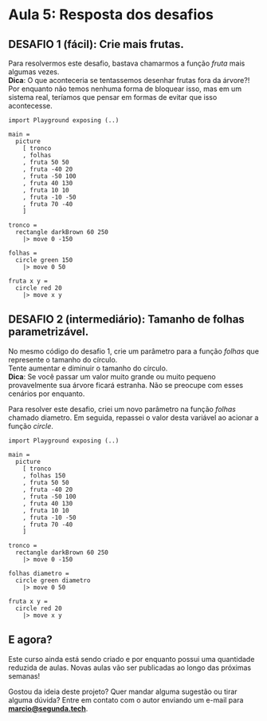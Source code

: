 # Aula 5: Resposta dos desafios

## DESAFIO 1 (fácil): Crie mais frutas.

Para resolvermos este desafio, bastava chamarmos
a função *fruta* mais algumas vezes.  
__Dica__: O que aconteceria se tentassemos desenhar
frutas fora da árvore?! Por enquanto não temos nenhuma
forma de bloquear isso, mas em um sistema real, teríamos
que pensar em formas de evitar que isso acontecesse.

```
import Playground exposing (..)

main =
  picture
    [ tronco
    , folhas
    , fruta 50 50
    , fruta -40 20
    , fruta -50 100
    , fruta 40 130
    , fruta 10 10
    , fruta -10 -50
    , fruta 70 -40
    ]

tronco =
  rectangle darkBrown 60 250
    |> move 0 -150

folhas =
  circle green 150
    |> move 0 50

fruta x y =
  circle red 20
    |> move x y
```

## DESAFIO 2 (intermediário): Tamanho de folhas parametrizável.

No mesmo código do desafio 1, crie
um parâmetro para a função *folhas*
que represente o tamanho do círculo.  
Tente aumentar e diminuir o tamanho
do círculo.  
__Dica__: Se você passar um valor muito grande ou muito pequeno
provavelmente sua árvore ficará estranha. Não se preocupe com
esses cenários por enquanto.

Para resolver este desafio, criei um novo parâmetro na função *folhas*
chamado diametro. Em seguida, repassei o valor desta variável
ao acionar a função *circle*.

```
import Playground exposing (..)

main =
  picture
    [ tronco
    , folhas 150
    , fruta 50 50
    , fruta -40 20
    , fruta -50 100
    , fruta 40 130
    , fruta 10 10
    , fruta -10 -50
    , fruta 70 -40
    ]

tronco =
  rectangle darkBrown 60 250
    |> move 0 -150

folhas diametro =
  circle green diametro
    |> move 0 50

fruta x y =
  circle red 20
    |> move x y
```

## E agora?

Este curso ainda está sendo criado e por enquanto possui uma quantidade
reduzida de aulas. Novas aulas vão ser publicadas ao longo das
próximas semanas!

Gostou da ideia deste projeto? Quer mandar alguma sugestão ou tirar
alguma dúvida? Entre em contato com o autor enviando um e-mail para
**marcio@segunda.tech**.
